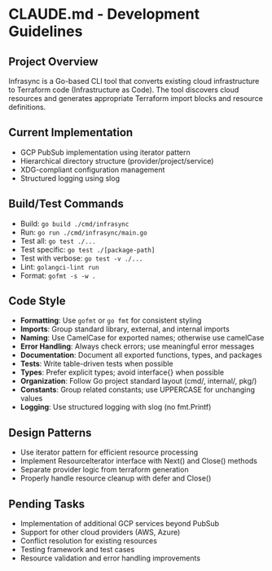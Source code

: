# CLAUDE.md - Development Guidelines

## Project Overview
Infrasync is a Go-based CLI tool that converts existing cloud infrastructure to Terraform code (Infrastructure as Code). The tool discovers cloud resources and generates appropriate Terraform import blocks and resource definitions.

## Current Implementation
- GCP PubSub implementation using iterator pattern
- Hierarchical directory structure (provider/project/service)
- XDG-compliant configuration management
- Structured logging using slog

## Build/Test Commands
- Build: `go build ./cmd/infrasync`
- Run: `go run ./cmd/infrasync/main.go`
- Test all: `go test ./...`
- Test specific: `go test ./[package-path]`
- Test with verbose: `go test -v ./...`
- Lint: `golangci-lint run`
- Format: `gofmt -s -w .`

## Code Style
- **Formatting**: Use `gofmt` or `go fmt` for consistent styling
- **Imports**: Group standard library, external, and internal imports
- **Naming**: Use CamelCase for exported names; otherwise use camelCase
- **Error Handling**: Always check errors; use meaningful error messages
- **Documentation**: Document all exported functions, types, and packages
- **Tests**: Write table-driven tests when possible
- **Types**: Prefer explicit types; avoid interface{} when possible
- **Organization**: Follow Go project standard layout (cmd/, internal/, pkg/)
- **Constants**: Group related constants; use UPPERCASE for unchanging values
- **Logging**: Use structured logging with slog (no fmt.Printf)

## Design Patterns
- Use iterator pattern for efficient resource processing
- Implement ResourceIterator interface with Next() and Close() methods
- Separate provider logic from terraform generation
- Properly handle resource cleanup with defer and Close()

## Pending Tasks
- Implementation of additional GCP services beyond PubSub
- Support for other cloud providers (AWS, Azure)
- Conflict resolution for existing resources
- Testing framework and test cases
- Resource validation and error handling improvements